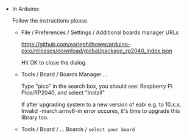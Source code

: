 
* In Arduino:

  Follow the instructions please.

  - File / Preferences / Settings / Additional boards manager URLs

    https://github.com/earlephilhower/arduino-pico/releases/download/global/package_rp2040_index.json

    Hit OK to close the dialog.

  - Tools / Board / Boards Manager ...

      Type "pico" in the search box, you should see: Raspberry Pi Pico/RP2040, and select "Install"

      If after upgrading system to a new version of eabi e.g. to 10.x.x, Invalid -march:armv6-m error occures, it's time to upgrade this library too.

  - Tools / Board / ... Boards / `select your board`
